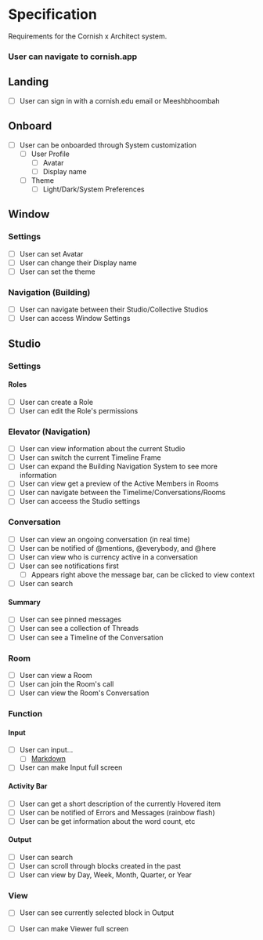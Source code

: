 # Specification
Requirements for the Cornish x Architect system.

### User can navigate to cornish.app

## Landing 
- [ ] User can sign in with a cornish.edu email or Meeshbhoombah

## Onboard
- [ ] User can be onboarded through System customization
    + [ ] User Profile
        * [ ] Avatar
        * [ ] Display name
    + [ ] Theme
        * [ ] Light/Dark/System Preferences

## Window
### Settings
- [ ] User can set Avatar
- [ ] User can change their Display name
- [ ] User can set the theme

### Navigation (Building) 
- [ ] User can navigate between their Studio/Collective Studios
- [ ] User can access Window Settings

## Studio
### Settings
#### Roles
- [ ] User can create a Role
- [ ] User can edit the Role's permissions

### Elevator (Navigation)
- [ ] User can view information about the current Studio
- [ ] User can switch the current Timeline Frame
- [ ] User can expand the Building Navigation System to see more information
- [ ] User can view get a preview of the Active Members in Rooms
- [ ] User can navigate between the Timelime/Conversations/Rooms
- [ ] User can acceess the Studio settings

### Conversation
- [ ] User can view an ongoing conversation (in real time)
- [ ] User can be notified of @mentions, @everybody, and @here
- [ ] User can view who is currency active in a conversation
- [ ] User can see notifications first
    + [ ] Appears right above the message bar, can be clicked to view context
- [ ] User can search

#### Summary
- [ ] User can see pinned messages
- [ ] User can see a collection of Threads
- [ ] User can see a Timeline of the Conversation

### Room
- [ ] User can view a Room
- [ ] User can join the Room's call
- [ ] User can view the Room's Conversation

### Function
#### Input
- [ ] User can input...
    + [ ] [Markdown](https://www.markdownguide.org/cheat-sheet/)
- [ ] User can make Input full screen

#### Activity Bar
- [ ] User can get a short description of the currently Hovered item
- [ ] User can be notified of Errors and Messages (rainbow flash)
- [ ] User can be get information about the word count, etc

#### Output
- [ ] User can search 
- [ ] User can scroll through blocks created in the past
- [ ] User can view by Day, Week, Month, Quarter, or Year

### View
- [ ] User can see currently selected block in Output
- [ ] User can make Viewer full screen

